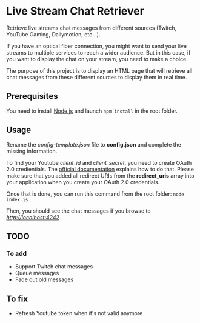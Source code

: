 # Live Stream Chat Retriever
Retrieve live streams chat messages from different sources (Twitch, YouTube Gaming, Dailymotion, etc...).

If you have an optical fiber connection, you might want to send your live streams to multiple services to reach a wider audience. But in this case, if you want to display the chat on your stream, you need to make a choice.

The purpose of this project is to display an HTML page that will retrieve all chat messages from these different sources to display them in real time.

## Prerequisites

You need to install [Node.js](https://nodejs.org/en/download/) and launch `npm install` in the root folder.

## Usage

Rename the *config-template.json* file to **config.json** and complete the missing information.

To find your Youtube *client_id* and *client_secret*, you need to create OAuth 2.0 credientials. The [official documentation](https://developers.google.com/youtube/registering_an_application) explains how to do that. Please make sure that you added all redirect URIs from the **redirect_uris** array into your application when you create your OAuth 2.0 credentials.

Once that is done, you can run this command from the root folder: ``node index.js``

Then, you should see the chat messages if you browse to [*http://localhost:4242*](http://localhost:4242).

## TODO

### To add
* Support Twitch chat messages
* Queue messages
* Fade out old messages

## To fix
* Refresh Youtube token when it's not valid anymore
